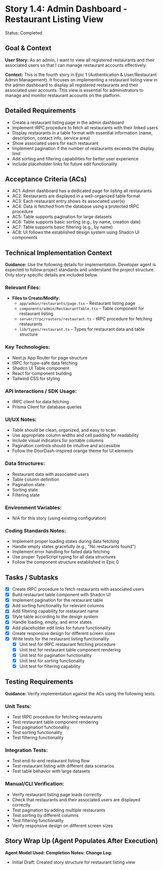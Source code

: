 # Story 1.4: Admin Dashboard - Restaurant Listing View

Status: Completed

## Goal & Context

**User Story:** As an admin, I want to view all registered restaurants and their associated users so that I can manage restaurant accounts effectively.

**Context:** This is the fourth story in Epic 1 (Authentication & User/Restaurant Admin Management). It focuses on implementing a restaurant listing view in the admin dashboard to display all registered restaurants and their associated user accounts. This view is essential for administrators to manage and monitor restaurant accounts on the platform.

## Detailed Requirements

- Create a restaurant listing page in the admin dashboard
- Implement tRPC procedure to fetch all restaurants with their linked users
- Display restaurants in a table format with essential information (name, description, contact info, service area)
- Show associated users for each restaurant
- Implement pagination if the number of restaurants exceeds the display limit
- Add sorting and filtering capabilities for better user experience
- Include placeholder links for future edit functionality

## Acceptance Criteria (ACs)

- AC1: Admin dashboard has a dedicated page for listing all restaurants
- AC2: Restaurants are displayed in a well-organized table format
- AC3: Each restaurant entry shows its associated user(s)
- AC4: Data is fetched from the database using a protected tRPC procedure
- AC5: Table supports pagination for large datasets
- AC6: Table supports basic sorting (e.g., by name, creation date)
- AC7: Table supports basic filtering (e.g., by name)
- AC8: UI follows the established design system using Shadcn UI components

## Technical Implementation Context

**Guidance:** Use the following details for implementation. Developer agent is expected to follow project standards and understand the project structure. Only story-specific details are included below.

### Relevant Files:

- **Files to Create/Modify:**
  - `app/admin/restaurants/page.tsx` - Restaurant listing page
  - `components/admin/RestaurantTable.tsx` - Table component for restaurant listing
  - `server/trpc/routers/restaurant.ts` - tRPC procedure for fetching restaurants
  - `lib/types/restaurant.ts` - Types for restaurant data and table structure

### Key Technologies:

- Next.js App Router for page structure
- tRPC for type-safe data fetching
- Shadcn UI Table component
- React for component building
- Tailwind CSS for styling

### API Interactions / SDK Usage:

- tRPC client for data fetching
- Prisma Client for database queries

### UI/UX Notes:

- Table should be clean, organized, and easy to scan
- Use appropriate column widths and cell padding for readability
- Include visual indicators for sortable columns
- Pagination controls should be intuitive and accessible
- Follow the DoorDash-inspired orange theme for UI elements

### Data Structures:

- Restaurant data with associated users
- Table column definition
- Pagination state
- Sorting state
- Filtering state

### Environment Variables:

- N/A for this story (using existing configuration)

### Coding Standards Notes:

- Implement proper loading states during data fetching
- Handle empty states gracefully (e.g., "No restaurants found")
- Implement error handling for failed data fetching
- Use proper TypeScript typing for all data structures
- Follow the component structure established in Epic 0

## Tasks / Subtasks

- [x] Create tRPC procedure to fetch restaurants with associated users
- [x] Build restaurant table component with Shadcn UI
- [x] Implement pagination for the restaurant table
- [x] Add sorting functionality for relevant columns
- [x] Add filtering capability for restaurant name
- [x] Style table according to the design system
- [x] Handle loading, empty, and error states
- [x] Add placeholder edit links for future functionality
- [x] Create responsive design for different screen sizes
- [x] Write tests for the restaurant listing functionality
  - [x] Unit test for tRPC restaurant fetching procedure
  - [x] Unit test for restaurant table component rendering
  - [x] Unit test for pagination functionality
  - [x] Unit test for sorting functionality
  - [x] Unit test for filtering capability

## Testing Requirements

**Guidance:** Verify implementation against the ACs using the following tests.

### Unit Tests:

- Test tRPC procedure for fetching restaurants
- Test restaurant table component rendering
- Test pagination functionality
- Test sorting functionality
- Test filtering functionality

### Integration Tests:

- Test end-to-end restaurant listing flow
- Test restaurant listing with different data scenarios
- Test table behavior with large datasets

### Manual/CLI Verification:

- Verify restaurant listing page loads correctly
- Check that restaurants and their associated users are displayed correctly
- Test pagination by adding multiple restaurants
- Test sorting by different columns
- Test filtering functionality
- Verify responsive design on different screen sizes

## Story Wrap Up (Agent Populates After Execution)

**Agent Model Used:**
**Completion Notes:**
**Change Log:**

- Initial Draft: Created story structure for restaurant listing view
